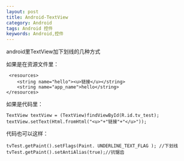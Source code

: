 ```yaml
---
layout: post
title: Android-TextView
category: Android
tags: Android 控件
keywords: Android,控件
---
```


android里TextView加下划线的几种方式

如果是在资源文件里：
```
 <resources>
    <string name="hello"><u>链接</u></string>
    <string name="app_name">hello</string>
</resources>
 ```

如果是代码里：
```
TextView textView = (TextView)findViewById(R.id.tv_test); 
textView.setText(Html.fromHtml("<u>"+"链接"+"</u>"));
```

代码也可以这样：
```
tvTest.getPaint().setFlags(Paint. UNDERLINE_TEXT_FLAG ); //下划线
tvTest.getPaint().setAntiAlias(true);//抗锯齿
```
